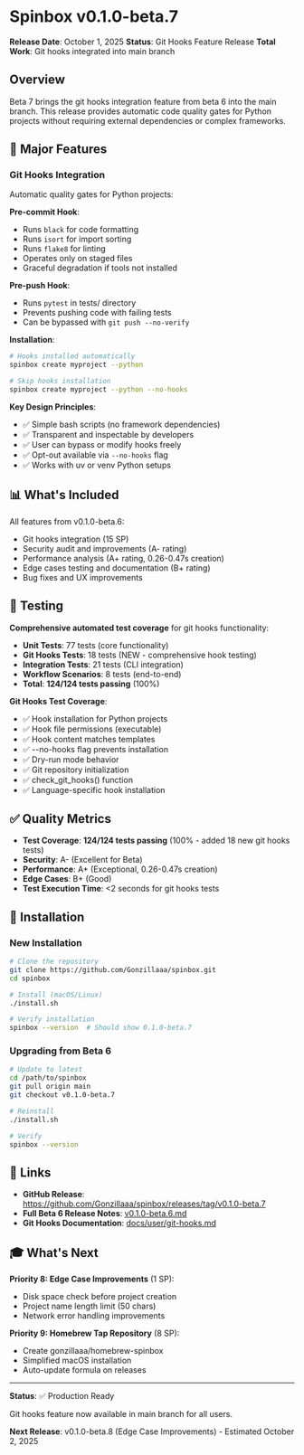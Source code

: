 # Spinbox v0.1.0-beta.7

**Release Date**: October 1, 2025
**Status**: Git Hooks Feature Release
**Total Work**: Git hooks integrated into main branch

## Overview

Beta 7 brings the git hooks integration feature from beta 6 into the main branch. This release provides automatic code quality gates for Python projects without requiring external dependencies or complex frameworks.

## 🎯 Major Features

### Git Hooks Integration

Automatic quality gates for Python projects:

**Pre-commit Hook**:
- Runs `black` for code formatting
- Runs `isort` for import sorting
- Runs `flake8` for linting
- Operates only on staged files
- Graceful degradation if tools not installed

**Pre-push Hook**:
- Runs `pytest` in tests/ directory
- Prevents pushing code with failing tests
- Can be bypassed with `git push --no-verify`

**Installation**:
```bash
# Hooks installed automatically
spinbox create myproject --python

# Skip hooks installation
spinbox create myproject --python --no-hooks
```

**Key Design Principles**:
- ✅ Simple bash scripts (no framework dependencies)
- ✅ Transparent and inspectable by developers
- ✅ User can bypass or modify hooks freely
- ✅ Opt-out available via `--no-hooks` flag
- ✅ Works with uv or venv Python setups

## 📊 What's Included

All features from v0.1.0-beta.6:
- Git hooks integration (15 SP)
- Security audit and improvements (A- rating)
- Performance analysis (A+ rating, 0.26-0.47s creation)
- Edge cases testing and documentation (B+ rating)
- Bug fixes and UX improvements

## 🧪 Testing

**Comprehensive automated test coverage** for git hooks functionality:

- **Unit Tests**: 77 tests (core functionality)
- **Git Hooks Tests**: 18 tests (NEW - comprehensive hook testing)
- **Integration Tests**: 21 tests (CLI integration)
- **Workflow Scenarios**: 8 tests (end-to-end)
- **Total**: **124/124 tests passing** (100%)

**Git Hooks Test Coverage**:
- ✅ Hook installation for Python projects
- ✅ Hook file permissions (executable)
- ✅ Hook content matches templates
- ✅ --no-hooks flag prevents installation
- ✅ Dry-run mode behavior
- ✅ Git repository initialization
- ✅ check_git_hooks() function
- ✅ Language-specific hook installation

## ✅ Quality Metrics

- **Test Coverage**: **124/124 tests passing** (100% - added 18 new git hooks tests)
- **Security**: A- (Excellent for Beta)
- **Performance**: A+ (Exceptional, 0.26-0.47s creation)
- **Edge Cases**: B+ (Good)
- **Test Execution Time**: <2 seconds for git hooks tests

## 📝 Installation

### New Installation

```bash
# Clone the repository
git clone https://github.com/Gonzillaaa/spinbox.git
cd spinbox

# Install (macOS/Linux)
./install.sh

# Verify installation
spinbox --version  # Should show 0.1.0-beta.7
```

### Upgrading from Beta 6

```bash
# Update to latest
cd /path/to/spinbox
git pull origin main
git checkout v0.1.0-beta.7

# Reinstall
./install.sh

# Verify
spinbox --version
```

## 🔗 Links

- **GitHub Release**: https://github.com/Gonzillaaa/spinbox/releases/tag/v0.1.0-beta.7
- **Full Beta 6 Release Notes**: [v0.1.0-beta.6.md](v0.1.0-beta.6.md)
- **Git Hooks Documentation**: [docs/user/git-hooks.md](../user/git-hooks.md)

## 🎓 What's Next

**Priority 8: Edge Case Improvements** (1 SP):
- Disk space check before project creation
- Project name length limit (50 chars)
- Network error handling improvements

**Priority 9: Homebrew Tap Repository** (8 SP):
- Create gonzillaaa/homebrew-spinbox
- Simplified macOS installation
- Auto-update formula on releases

---

**Status**: ✅ Production Ready

Git hooks feature now available in main branch for all users.

**Next Release**: v0.1.0-beta.8 (Edge Case Improvements) - Estimated October 2, 2025

